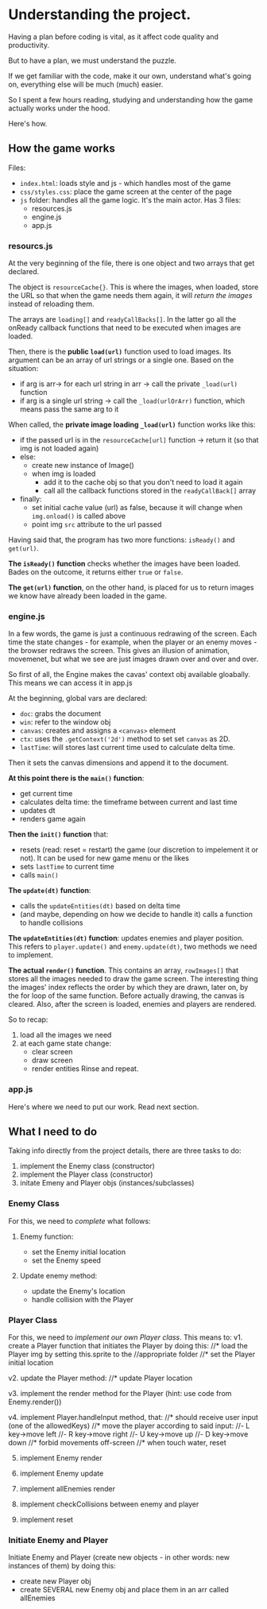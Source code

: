 # Understanding the project.

Having a plan before coding is vital, as it affect code quality and productivity. 

But to have a plan, we must understand the puzzle. 

If we get familiar with the code, make it our own, understand what's going on, everything else will be much (much) easier.

So I spent a few hours reading, studying and understanding how the game actually works under the hood. 

Here's how.

## How the game works

Files:
* `index.html`: loads style and js - which handles most of the game
* `css/styles.css`: place the game screen at the center of the page
* `js` folder: handles all the game logic. It's the main actor. Has 3 files:
    - resources.js
    - engine.js
    - app.js
    
### resourcs.js
At the very beginning of the file, there is one object and two arrays that get declared.

The object is `resourceCache{}`. This is where the images, when loaded, store the URL so that when the game needs them again, it will *return the images* instead of reloading them.

The arrays are `loading[]` and `readyCallBacks[]`. In the latter go all the onReady callback functions that need to be executed when images are loaded.

Then, there is the **public `load(url)`** function used to load images. Its argument can be an array of url strings or a single one. Based on the situation:
* if arg is arr-> for each url string in arr -> call the private `_load(url)` function
* if arg is a single url string -> call the `_load(urlOrArr)` function, which means pass the same arg to it

When called, the **private image loading `_load(url)`** function works like this:
* if the passed url is in the `resourceCache[url]`  function -> return it (so that img is not loaded again)
* else:
    - create new instance of Image()
    - when img is loaded
        - add it to the cache obj so that you don't need to load it again
        - call all the callback functions stored in the `readyCallBack[]` array
* finally:
    - set initial cache value (url) as false, because it will change when `img.onload()` is called above
    - point img `src` attribute to the url passed


Having said that, the program has two more functions: `isReady()` and `get(url)`.

**The `isReady()` function** checks whether the images have been loaded. Bades on the outcome, it returns either `true` or `false`.

**The `get(url)` function**, on the other hand, is placed for us to return images we know have already been loaded in the game.


### engine.js
In a few words, the game is just a continuous redrawing of the screen. Each time the state changes - for example, when the player or an enemy moves - the browser redraws the screen. This gives an illusion of animation, movemenet, but what we see are just images drawn over and over and over.

So first of all, the Engine makes the cavas' context obj available gloabally. This means we can access it in app.js

At the beginning, global vars are declared:
* `doc`: grabs the document
* `win`: refer to the window obj
* `canvas`: creates and assigns a `<canvas>` element
* `ctx`: uses the `.getContext('2d')` method to set set `canvas` as 2D.
* `lastTime`: will stores last current time used to calculate delta time.

Then it sets the canvas dimensions and append it to the document.

**At this point there is the `main()` function**:
* get current time
* calculates delta time: the timeframe between current and last time
* updates dt
* renders game again


**Then the `init()` function** that:
* resets (read: reset \= restart) the game (our discretion to impelement it or not). It can be used for new game menu or the likes
* sets `lastTime` to current time
* calls `main()`

**The `update(dt)` function**:
* calls the `updateEntities(dt)` based on delta time
* (and maybe, depending on how we decide to handle it) calls a function to handle collisions


**The `updateEntities(dt)` function**: updates enemies and player position. This refers to `player.update()` and `enemy.update(dt)`, two methods we need to implement.

**The actual `render()` function**. This contains an array, `rowImages[]` that stores all the images needed to draw the game screen. The interesting thing the images' index reflects the order by which they are drawn, later on, by the for loop of the same function. 
Before actually drawing, the canvas is cleared. Also, after the screen is loaded, enemies and players are rendered.

So to recap:
1. load all the images we need
2. at each game state change:
    * clear screen
    * draw screen
    * render entities
   Rinse and repeat.



### app.js
Here's where we need to put our work. Read next section.


## What I need to do 
Taking info directly from the project details, there are three tasks to do:
1. implement the Enemy class (constructor)
2. implement the Player class (constructor)
3. initate Emeny and Player objs (instances/subclasses)

### Enemy Class
For this, we need to *complete* what follows:
1. Enemy function:
    * set the Enemy initial location
    * set the Enemy speed 
    
2. Update enemy method: 
    * update the Enemy's location
    * handle collision with the Player
    
    
### Player Class
For this, we need to *implement our own Player class*. This means to:
v1. create a Player function that initiates the Player by doing this:
    //* load the Player img by setting this.sprite to the //appropriate folder
    //* set the Player initial location
    
v2. update the Player method:
    //* update Player location
    
v3. implement the render method for the Player (hint: use code from Enemy.render())

v4. implement Player.handleInput method, that:
    //* should receive user input (one of the allowedKeys)
    //* move the player according to said input:
        //- L key->move left
        //- R key->move right
        //- U key->move up
        //- D key->move down
    //* forbid movements off-screen
    //* when touch water, reset

5. implement Enemy render

5. implement Enemy update

6. implement allEnemies render

7. implement checkCollisions between enemy and player

8. implement reset
        
        
        
### Initiate Enemy and Player
Initiate Enemy and Player (create new objects - in other words: new instances of them) by doing this:
* create new Player obj
* create SEVERAL new Enemy obj and place them in an arr called allEnemies